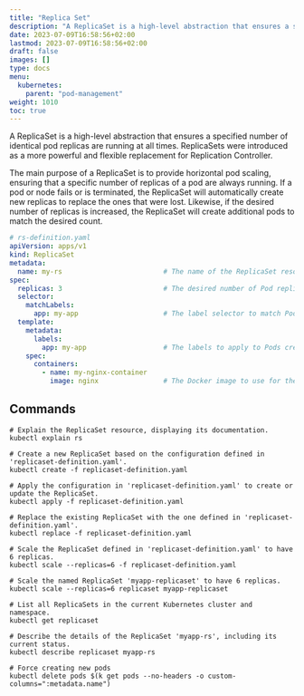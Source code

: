 ```yaml
---
title: "Replica Set"
description: "A ReplicaSet is a high-level abstraction that ensures a specified number of identical pod replicas are running at all times. It is one of the key resources used for managing and scaling applications in a Kubernetes cluster."
date: 2023-07-09T16:58:56+02:00
lastmod: 2023-07-09T16:58:56+02:00
draft: false
images: []
type: docs
menu:
  kubernetes:
    parent: "pod-management"
weight: 1010
toc: true
---
```

A ReplicaSet is a high-level abstraction that ensures a specified number of identical pod replicas are running at all times. ReplicaSets were introduced as a more powerful and flexible replacement for Replication Controller.

The main purpose of a ReplicaSet is to provide horizontal pod scaling, ensuring that a specific number of replicas of a pod are always running. If a pod or node fails or is terminated, the ReplicaSet will automatically create new replicas to replace the ones that were lost. Likewise, if the desired number of replicas is increased, the ReplicaSet will create additional pods to match the desired count.

```yaml
# rs-definition.yaml
apiVersion: apps/v1
kind: ReplicaSet
metadata:
  name: my-rs                         # The name of the ReplicaSet resource.
spec:
  replicas: 3                         # The desired number of Pod replicas.
  selector:
    matchLabels:
      app: my-app                     # The label selector to match Pods managed by this ReplicaSet.
  template:
    metadata:
      labels:
        app: my-app                   # The labels to apply to Pods created by this ReplicaSet.
    spec:
      containers:
        - name: my-nginx-container
          image: nginx                # The Docker image to use for the Pods.

```

## Commands
```shell
# Explain the ReplicaSet resource, displaying its documentation.
kubectl explain rs

# Create a new ReplicaSet based on the configuration defined in 'replicaset-definition.yaml'.
kubectl create -f replicaset-definition.yaml

# Apply the configuration in 'replicaset-definition.yaml' to create or update the ReplicaSet.
kubectl apply -f replicaset-definition.yaml

# Replace the existing ReplicaSet with the one defined in 'replicaset-definition.yaml'.
kubectl replace -f replicaset-definition.yaml

# Scale the ReplicaSet defined in 'replicaset-definition.yaml' to have 6 replicas.
kubectl scale --replicas=6 -f replicaset-definition.yaml

# Scale the named ReplicaSet 'myapp-replicaset' to have 6 replicas.
kubectl scale --replicas=6 replicaset myapp-replicaset

# List all ReplicaSets in the current Kubernetes cluster and namespace.
kubectl get replicaset

# Describe the details of the ReplicaSet 'myapp-rs', including its current status.
kubectl describe replicaset myapp-rs

# Force creating new pods
kubectl delete pods $(k get pods --no-headers -o custom-columns=":metadata.name")
```